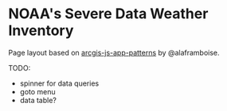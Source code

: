 # NOAA's Severe Data Weather Inventory

Page layout based on [arcgis-js-app-patterns](https://github.com/alaframboise/arcgis-js-app-patterns) by @alaframboise.

TODO:
* spinner for data queries
* goto menu
* data table?

